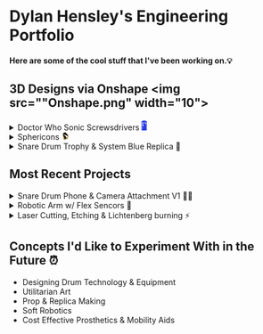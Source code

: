 # Dylan Hensley's Engineering Portfolio
#### Here are some of the cool stuff that I've been working on.💡

## 3D Designs via Onshape <img src=""Onshape.png" width="10">


<details><summary>Doctor Who Sonic Screwsdrivers <img src="DrWhoTARDIS.png" width="10"></summary>
<img src="Doctor Who.png" width="900">

### Description
Based on the iconic science-fiction show "[Doctor Who](https://www.doctorwho.tv)," I created these 3D models of my favorite Sonic Screwdrivers and the "T.A.R.D.I.S." as depicted. These were the outcomes of my transition from using [Solidworks](https://www.solidworks.com) to [Onshape](https://www.onshape.com/en/). I utilized this project to teach myself how to use a brand new C.A.D. Software, and to design things that I love.
 
### Links

- [TARDIS](https://cvilleschools.onshape.com/documents/2ab7a38df7d5208ccd618aef/w/beba64fce6e7ec1388fe2998/e/bdeb1cd44200468047b4a1dc)
- [2nd Doctor's](https://cvilleschools.onshape.com/documents/b54558251b5b275bce93d561/w/e507a7c13202b057af485c86/e/eac1212738f6a088ae0ca751)
- [3rd Doctor's](https://cvilleschools.onshape.com/documents/779596b1d1d432dcc2af3a03/w/d04b260e992902aff898d69d/e/ab70ad52fa4adb6e194f76f8)
- [4th Doctor's](https://cvilleschools.onshape.com/documents/7ae925663ff74dfcfd4ea70a/w/1c32fa0b28d977891a92af9e/e/ca9b98336a741ddd30133bd4)
- [4th & 5th Doctor's](https://cvilleschools.onshape.com/documents/d71b76a3197eee60caa26bba/w/abe896f621747cce543a7122/e/12e39ea9432635e24f6e526a)
- [6th Doctor's](https://cvilleschools.onshape.com/documents/c6dee59c58b626428b77af93/w/67e2ea6620e4de4f2673361e/e/36cb70f89907529fc094bd91)
- [7th Doctor's](https://cvilleschools.onshape.com/documents/683ea5705be75d48dad65609/w/e4a09c21b4ca96f5aa27e857/e/09fdd7e5ef3741c1f31a9d5c)
- [8th Doctor's](https://cvilleschools.onshape.com/documents/faf47ef8cb47bf44ec8b4902/w/1d2710b6f6ca84e628ac5a50/e/11f29268d497e47a429aebc9)
- [War Doctor's](https://cvilleschools.onshape.com/documents/e04d0278c5011dba23353c5b/w/1ebd32476fca5e6e3e5f45b0/e/364111da166f697d70c81f34)
- [9th Doctor's](https://cvilleschools.onshape.com/documents/29e6a0cb262464120fcfd941/w/1cceba70197076f9be485bcb/e/d4c90abe3bb668475efd92c5)
- [10th Doctor's](https://cvilleschools.onshape.com/documents/c8dcb1949227e1f387f9d663/w/2be866e5b85906407fb35b3f/e/d631d37ad02433839faaedd2)
- [11th Doctor's](https://cvilleschools.onshape.com/documents/1c710018c89fcb716df0b286/w/f38f1ada1442de1311e976ff/e/f6944ab9ccfd1551354115d2)
- [12th Doctor's](https://cvilleschools.onshape.com/documents/a2151fb2690551bc6227931d/w/57b1698d8b48f226fb82d689/e/c68c5703a13fd22a9cdc44fe)

________________________________________________________________________________________________________________________________________

</details>
<details><summary>Sphericons <img src="Sphericon2.png" width="15"></summary>
<img src="Sphericons.png" width="900">
 
 ### Description
A [Sphericon](https://www.instructables.com/3D-Printed-Sphereicon) is a three-dimensional object with a continuous surface, two congruent semicircular edges, and four vertices defining a square. You may, however, experiment with the shape of a Sphericon and modify the number of vertices. This allows you to create a variety of fun and wacky variants.
 
 ### Links
 
- [Sphericon](https://cvilleschools.onshape.com/documents/25778600526ac8ae216fc98f/w/326e3f9e4728bfccb47eff6d/e/4421681a61ca46ae50616060)
- [HexaSphericon](https://cvilleschools.onshape.com/documents/dada66407e33fac9508f6749/w/0351b0b5ada052fcd20dc655/e/04a22147fec5fc0aa76e0ee5)
- [OctaSphericon](https://cvilleschools.onshape.com/documents/2e12f09ad737dab65cc6e293/w/ca87571d705be95fb0c99152/e/780259fe2d76189f51255d31)
- [Alt. Sphericon Design Concept](https://cvilleschools.onshape.com/documents/729cfb01d2fb0e97ebe00371/w/fbf67e1b6065f9c11801c24d/e/0d94ec79963bb53e99299732)
 
 ________________________________________________________________________________________________________________________________________
 
</details>
<details><summary>Snare Drum Trophy & System Blue Replica 🥁</summary>
 
<img src="Snare Drum.png" width="900">
 
 ### Description
 
This design is inspired by Blue Devils' "[System Blue](https://www.bluedevils.org/products/system-blue/)" snare drum. The aim was to create a to-scale replica of the drum as well as a trophy design. This project allowed me to use my test CAD ability (at the time) and ignited my interest in designing percussion instruments & tools.

### Links
- [System Blue Snare Trophy](https://cvilleschools.onshape.com/documents/221b04262ae5d6cda3d83769/w/423a948d07c3116b4d8de6de/e/f6de8c8385a0bb81215d60f1)
- [Reference for Design]( https://systemblue.org/percussion/professional/)

________________________________________________________________________________________________________________________________________
 
</details>

## Most Recent Projects
<details><summary>Snare Drum Phone & Camera Attachment V1 📱🥁</summary>
<img src="Snare Attachment.png" width="500">
 
### Description
Many drummers across the world use Go Pro cameras to document their performances. Because I know many individuals who cannot afford to purchase a costly video recording gear, I created a Drum attachment that allows anyone to record a performance on their phone. The phone holder is angled similarly to a GoPro, allowing anyone to film a POV view of oneself performing without spending a fortune. V1 (the version displayed) is already being improved, with the camera being moved closer to the center and other minor modifications.
- [Phone Holder](https://cvilleschools.onshape.com/documents/a13c4770759a07f50d643601/w/ba4fcc164aff0949461ae9df/e/2820d4fc6e2450f7e846baa4)
 
 ________________________________________________________________________________________________________________________________________
 
</details>
<details><summary>Robotic Arm w/ Flex Sencors 🦾</summary>
<img src="Robotic Arm.png" width="500">
<details><summary>Robotic Arm Code & C.A.D.</summary>

[Robotic Arm Design](https://cvilleschools.onshape.com/documents/e2edc0296736b251a4e3fe74/w/817a81a4a4728dc8bb2cad43/e/76581a513e1b4ba1cefbcda2)

``` arduino
#include <Servo.h> // HEY!!!... here's a servo

Servo servo1; // Labeling Micro Servo #1
Servo servo2; // Labeling Micro Servo #2
Servo servo3; // Labeling Micro Servo #3
Servo servo4; // Labeling Micro Servo #4
Servo servo5; // Labeling Micro Servo #5

int flex1 = A0; // Pin set up for Flex Sensor #1
int flex2 = A1; // Pin set up for Flex Sensor #2
int flex3 = A2; // Pin set up for Flex Sensor #3
int flex4 = A3; // Pin set up for Flex Sensor #4
int flex5 = A4; // Pin set up for Flex Sensor #5

void setup()
{
  Serial.begin(9600);
  
  servo1.attach(8); // Pin set up for Micro Servo #1
  servo2.attach(9); // Pin set up for Micro Servo #2
  servo3.attach(10); // Pin set up for Micro Servo #3
  servo4.attach(11); // Pin set up for Micro Servo #4
  servo5.attach(12); // Pin set up for Micro Servo #5
}

void loop()
{
  int flexValue1; // For calibrating Flex Sensor #1
  int flexValue2; // For calibrating Flex Sensor #2
  int flexValue3; // For calibrating Flex Sensor #3
  int flexValue4; // For calibrating Flex Sensor #4
  int flexValue5; // For calibrating Flex Sensor #5
  int servoPosition1; // For Synchronizing the angles of the Flex Sencor #1 to Micro Servo #1
  int servoPosition2; // For Synchronizing the angles of the Flex Sencor #2 to Micro Servo #2
  int servoPosition3; // For Synchronizing the angles of the Flex Sencor #3 to Micro Servo #3
  int servoPosition4; // For Synchronizing the angles of the Flex Sencor #4 to Micro Servo #4
  int servoPosition5; // For Synchronizing the angles of the Flex Sencor #5 to Micro Servo #5

  flexValue1 = analogRead(flex1); // Renaming analogRead for #1
  flexValue2 = analogRead(flex2); // Renaming analogRead for #2
  flexValue3 = analogRead(flex3); // Renaming analogRead for #3
  flexValue4 = analogRead(flex4); // Renaming analogRead for #4
  flexValue5 = analogRead(flex5); // Renaming analogRead for #5

  servoPosition1 = map(flexValue1, 600, 800, 0, 180); // when flex sensor #1 is bend, micro servo #1 will make the angle...
  servoPosition1 = constrain(servoPosition1, 0, 180); // .. but will not go passed 0 or 180
  servoPosition2 = map(flexValue2, 600, 800, 0, 180); // when flex sensor #2 is bend, micro servo #2 will make the angle...
  servoPosition2 = constrain(servoPosition2, 0, 180); // .. but will not go passed 0 or 180
  servoPosition3 = map(flexValue3, 600, 800, 0, 180); // when flex sensor #3 is bend, micro servo #3 will make the angle...
  servoPosition3 = constrain(servoPosition3, 0, 180); // .. but will not go passed 0 or 180
  servoPosition4 = map(flexValue4, 600, 800, 0, 180); // when flex sensor #4 is bend, micro servo #4 will make the angle...
  servoPosition4 = constrain(servoPosition4, 0, 180); // .. but will not go passed 0 or 180
  servoPosition5 = map(flexValue5, 600, 800, 0, 180); // when flex sensor #5 is bend, micro servo #5 will make the angle...
  servoPosition5 = constrain(servoPosition5, 0, 180); // .. but will not go passed 0 or 180

  servo1.write(servoPosition1);
  servo2.write(servoPosition2);
  servo3.write(servoPosition3);
  servo4.write(servoPosition4);
  servo5.write(servoPosition5);

  delay(100); // reaction time for Micro Servo
  }
```
</details>

### Description

The purpose of this project was to construct a flex sensor operated Robotic Arm that could replicate an individual's hand motion. The user could wear a glove with the flex sensors connected, and the robotic arm would perform the same functions as the user. The concept was that when fully developed, it could be utilized for a variety of jobs like prosthetic use, long-distance surgery, handling dangerous chemicals, and so on.

### Links
- [Original Github Link](https://github.com/DylnH/Robotic-Hand)
 
 ________________________________________________________________________________________________________________________________________
 
</details>
<details><summary>Laser Cutting, Etching & Lichtenberg burning ⚡</summary>
<img src="Laser Cutter.jpg" width="750">
 
 ### Description
These are some of the latest laser cutting and engraving experiments I've done. These projects have pushed me to use my artistic side and to prioritize aesthetics above utility. By doing these, I was able to explore with different spray painting methods, Lichtenberg burning, and more sophisticated laser cutting techniques, which was a lot of fun. All of the pieces shown, were either gifted to someone else or purchased.

- [Lichtenberg Ying & Yang](https://cvilleschools.onshape.com/documents/2ab7a38df7d5208ccd618aef/w/beba64fce6e7ec1388fe2998/e/bdeb1cd44200468047b4a1dc)
- [志安](https://cvilleschools.onshape.com/documents/27b4753e7467629397baaf20/w/e345d744fa2b0125c1c10a95/e/bd2b7cdfb00b7aeabba79946)
- [Constellation](https://cvilleschools.onshape.com/documents/27b4753e7467629397baaf20/w/e345d744fa2b0125c1c10a95/e/bd2b7cdfb00b7aeabba79946)
 
 ________________________________________________________________________________________________________________________________________
 
</details>
 
## Concepts I'd Like to Experiment With in the Future ⏰

- Designing Drum Technology & Equipment
- Utilitarian Art
- Prop & Replica Making
- Soft Robotics
- Cost Effective Prosthetics & Mobility Aids
